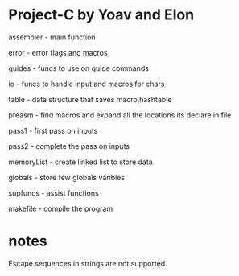 # Project-C by Yoav and Elon

assembler - main function

error - error flags and macros

guides - funcs to use on guide commands

io - funcs to handle input and macros for chars

table - data structure that saves macro,hashtable

preasm - find macros and expand all the locations its declare in file

pass1 - first pass on inputs

pass2 - complete the pass on inputs

memoryList - create linked list to store data

globals - store few globals varibles

supfuncs - assist functions 

makefile - compile the program


# notes
Escape sequences in strings are not supported.
